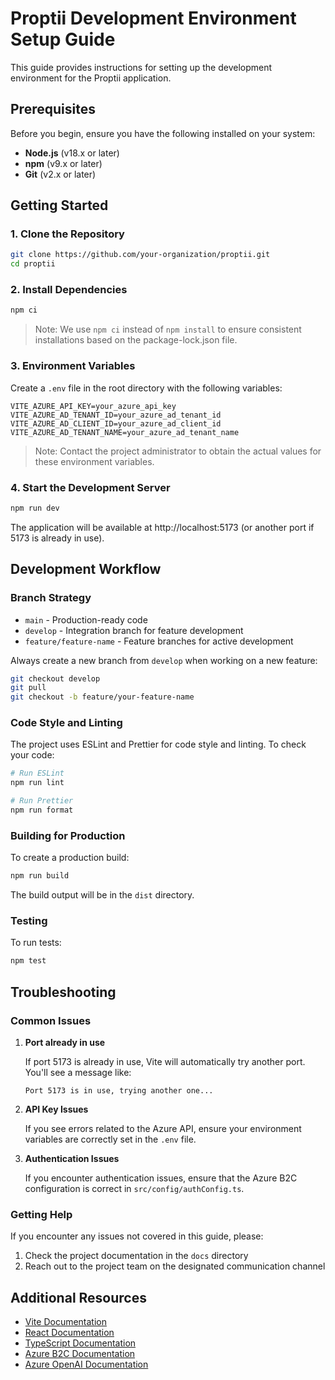 # Proptii Development Environment Setup Guide

This guide provides instructions for setting up the development environment for the Proptii application.

## Prerequisites

Before you begin, ensure you have the following installed on your system:

- **Node.js** (v18.x or later)
- **npm** (v9.x or later)
- **Git** (v2.x or later)

## Getting Started

### 1. Clone the Repository

```bash
git clone https://github.com/your-organization/proptii.git
cd proptii
```

### 2. Install Dependencies

```bash
npm ci
```

> Note: We use `npm ci` instead of `npm install` to ensure consistent installations based on the package-lock.json file.

### 3. Environment Variables

Create a `.env` file in the root directory with the following variables:

```
VITE_AZURE_API_KEY=your_azure_api_key
VITE_AZURE_AD_TENANT_ID=your_azure_ad_tenant_id
VITE_AZURE_AD_CLIENT_ID=your_azure_ad_client_id
VITE_AZURE_AD_TENANT_NAME=your_azure_ad_tenant_name
```

> Note: Contact the project administrator to obtain the actual values for these environment variables.

### 4. Start the Development Server

```bash
npm run dev
```

The application will be available at http://localhost:5173 (or another port if 5173 is already in use).

## Development Workflow

### Branch Strategy

- `main` - Production-ready code
- `develop` - Integration branch for feature development
- `feature/feature-name` - Feature branches for active development

Always create a new branch from `develop` when working on a new feature:

```bash
git checkout develop
git pull
git checkout -b feature/your-feature-name
```

### Code Style and Linting

The project uses ESLint and Prettier for code style and linting. To check your code:

```bash
# Run ESLint
npm run lint

# Run Prettier
npm run format
```

### Building for Production

To create a production build:

```bash
npm run build
```

The build output will be in the `dist` directory.

### Testing

To run tests:

```bash
npm test
```

## Troubleshooting

### Common Issues

1. **Port already in use**

   If port 5173 is already in use, Vite will automatically try another port. You'll see a message like:

   ```
   Port 5173 is in use, trying another one...
   ```

2. **API Key Issues**

   If you see errors related to the Azure API, ensure your environment variables are correctly set in the `.env` file.

3. **Authentication Issues**

   If you encounter authentication issues, ensure that the Azure B2C configuration is correct in `src/config/authConfig.ts`.

### Getting Help

If you encounter any issues not covered in this guide, please:

1. Check the project documentation in the `docs` directory
2. Reach out to the project team on the designated communication channel

## Additional Resources

- [Vite Documentation](https://vitejs.dev/guide/)
- [React Documentation](https://reactjs.org/docs/getting-started.html)
- [TypeScript Documentation](https://www.typescriptlang.org/docs/)
- [Azure B2C Documentation](https://docs.microsoft.com/en-us/azure/active-directory-b2c/)
- [Azure OpenAI Documentation](https://docs.microsoft.com/en-us/azure/cognitive-services/openai/) 